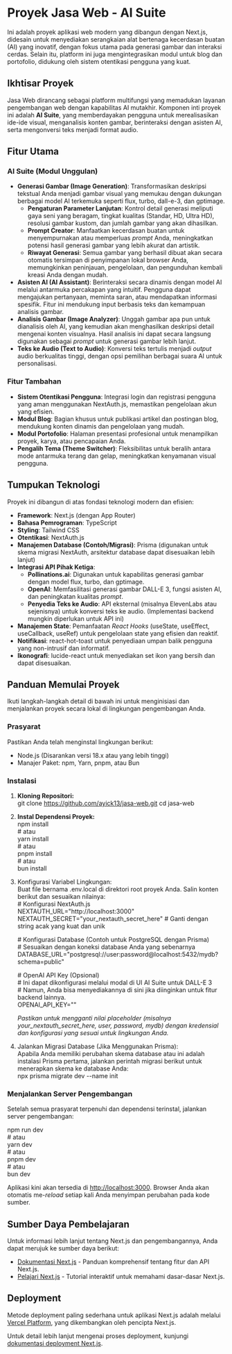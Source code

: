 # **Proyek Jasa Web \- AI Suite**

Ini adalah proyek aplikasi web modern yang dibangun dengan Next.js, didesain untuk menyediakan serangkaian alat bertenaga kecerdasan buatan (AI) yang inovatif, dengan fokus utama pada generasi gambar dan interaksi cerdas. Selain itu, platform ini juga mengintegrasikan modul untuk blog dan portofolio, didukung oleh sistem otentikasi pengguna yang kuat.

## **Ikhtisar Proyek**

Jasa Web dirancang sebagai platform multifungsi yang memadukan layanan pengembangan web dengan kapabilitas AI mutakhir. Komponen inti proyek ini adalah **AI Suite**, yang memberdayakan pengguna untuk merealisasikan ide-ide visual, menganalisis konten gambar, berinteraksi dengan asisten AI, serta mengonversi teks menjadi format audio.

## **Fitur Utama**

### **AI Suite (Modul Unggulan)**

* **Generasi Gambar (Image Generation)**: Transformasikan deskripsi tekstual Anda menjadi gambar visual yang memukau dengan dukungan berbagai model AI terkemuka seperti flux, turbo, dall-e-3, dan gptimage.  
  * **Pengaturan Parameter Lanjutan**: Kontrol detail generasi meliputi gaya seni yang beragam, tingkat kualitas (Standar, HD, Ultra HD), resolusi gambar kustom, dan jumlah gambar yang akan dihasilkan.  
  * **Prompt Creator**: Manfaatkan kecerdasan buatan untuk menyempurnakan atau memperluas *prompt* Anda, meningkatkan potensi hasil generasi gambar yang lebih akurat dan artistik.  
  * **Riwayat Generasi**: Semua gambar yang berhasil dibuat akan secara otomatis tersimpan di penyimpanan lokal browser Anda, memungkinkan peninjauan, pengelolaan, dan pengunduhan kembali kreasi Anda dengan mudah.  
* **Asisten AI (AI Assistant)**: Berinteraksi secara dinamis dengan model AI melalui antarmuka percakapan yang intuitif. Pengguna dapat mengajukan pertanyaan, meminta saran, atau mendapatkan informasi spesifik. Fitur ini mendukung input berbasis teks dan kemampuan analisis gambar.  
* **Analisis Gambar (Image Analyzer)**: Unggah gambar apa pun untuk dianalisis oleh AI, yang kemudian akan menghasilkan deskripsi detail mengenai konten visualnya. Hasil analisis ini dapat secara langsung digunakan sebagai *prompt* untuk generasi gambar lebih lanjut.  
* **Teks ke Audio (Text to Audio)**: Konversi teks tertulis menjadi *output* audio berkualitas tinggi, dengan opsi pemilihan berbagai suara AI untuk personalisasi.

### **Fitur Tambahan**

* **Sistem Otentikasi Pengguna**: Integrasi login dan registrasi pengguna yang aman menggunakan NextAuth.js, memastikan pengelolaan akun yang efisien.  
* **Modul Blog**: Bagian khusus untuk publikasi artikel dan postingan blog, mendukung konten dinamis dan pengelolaan yang mudah.  
* **Modul Portofolio**: Halaman presentasi profesional untuk menampilkan proyek, karya, atau pencapaian Anda.  
* **Pengalih Tema (Theme Switcher)**: Fleksibilitas untuk beralih antara mode antarmuka terang dan gelap, meningkatkan kenyamanan visual pengguna.

## **Tumpukan Teknologi**

Proyek ini dibangun di atas fondasi teknologi modern dan efisien:

* **Framework**: Next.js (dengan App Router)  
* **Bahasa Pemrograman**: TypeScript  
* **Styling**: Tailwind CSS  
* **Otentikasi**: NextAuth.js  
* **Manajemen Database (Contoh/Migrasi)**: Prisma (digunakan untuk skema migrasi NextAuth, arsitektur database dapat disesuaikan lebih lanjut)  
* **Integrasi API Pihak Ketiga**:  
  * **Pollinations.ai**: Digunakan untuk kapabilitas generasi gambar dengan model flux, turbo, dan gptimage.  
  * **OpenAI**: Memfasilitasi generasi gambar DALL-E 3, fungsi asisten AI, dan peningkatan kualitas *prompt*.  
  * **Penyedia Teks ke Audio**: API eksternal (misalnya ElevenLabs atau sejenisnya) untuk konversi teks ke audio. (Implementasi backend mungkin diperlukan untuk API ini)  
* **Manajemen State**: Pemanfaatan *React Hooks* (useState, useEffect, useCallback, useRef) untuk pengelolaan state yang efisien dan reaktif.  
* **Notifikasi**: react-hot-toast untuk penyediaan umpan balik pengguna yang non-intrusif dan informatif.  
* **Ikonografi**: lucide-react untuk menyediakan set ikon yang bersih dan dapat disesuaikan.

## **Panduan Memulai Proyek**

Ikuti langkah-langkah detail di bawah ini untuk menginisiasi dan menjalankan proyek secara lokal di lingkungan pengembangan Anda.

### **Prasyarat**

Pastikan Anda telah menginstal lingkungan berikut:

* Node.js (Disarankan versi 18.x atau yang lebih tinggi)  
* Manajer Paket: npm, Yarn, pnpm, atau Bun

### **Instalasi**

1. **Kloning Repositori:**  
   git clone https://github.com/ayick13/jasa-web.git
   cd jasa-web

2. **Instal Dependensi Proyek:**  
   npm install  
   \# atau  
   yarn install  
   \# atau  
   pnpm install  
   \# atau  
   bun install

3. Konfigurasi Variabel Lingkungan:  
   Buat file bernama .env.local di direktori root proyek Anda. Salin konten berikut dan sesuaikan nilainya:  
   \# Konfigurasi NextAuth.js  
   NEXTAUTH\_URL="http://localhost:3000"  
   NEXTAUTH\_SECRET="your\_nextauth\_secret\_here" \# Ganti dengan string acak yang kuat dan unik

   \# Konfigurasi Database (Contoh untuk PostgreSQL dengan Prisma)  
   \# Sesuaikan dengan koneksi database Anda yang sebenarnya  
   DATABASE\_URL="postgresql://user:password@localhost:5432/mydb?schema=public"

   \# OpenAI API Key (Opsional)  
   \# Ini dapat dikonfigurasi melalui modal di UI AI Suite untuk DALL-E 3  
   \# Namun, Anda bisa menyediakannya di sini jika diinginkan untuk fitur backend lainnya.  
   OPENAI\_API\_KEY=""

   *Pastikan untuk mengganti nilai placeholder (misalnya your\_nextauth\_secret\_here, user, password, mydb) dengan kredensial dan konfigurasi yang sesuai untuk lingkungan Anda.*  
4. Jalankan Migrasi Database (Jika Menggunakan Prisma):  
   Apabila Anda memiliki perubahan skema database atau ini adalah instalasi Prisma pertama, jalankan perintah migrasi berikut untuk menerapkan skema ke database Anda:  
   npx prisma migrate dev \--name init

### **Menjalankan Server Pengembangan**

Setelah semua prasyarat terpenuhi dan dependensi terinstal, jalankan server pengembangan:

npm run dev  
\# atau  
yarn dev  
\# atau  
pnpm dev  
\# atau  
bun dev

Aplikasi kini akan tersedia di [http://localhost:3000](http://localhost:3000). Browser Anda akan otomatis me-*reload* setiap kali Anda menyimpan perubahan pada kode sumber.

## **Sumber Daya Pembelajaran**

Untuk informasi lebih lanjut tentang Next.js dan pengembangannya, Anda dapat merujuk ke sumber daya berikut:

* [Dokumentasi Next.js](https://nextjs.org/docs) \- Panduan komprehensif tentang fitur dan API Next.js.  
* [Pelajari Next.js](https://nextjs.org/learn) \- Tutorial interaktif untuk memahami dasar-dasar Next.js.

## **Deployment**

Metode deployment paling sederhana untuk aplikasi Next.js adalah melalui [Vercel Platform](https://vercel.com/new?utm_medium=default-template&filter=next.js&utm_source=create-next-app&utm_campaign=create-next-app-readme), yang dikembangkan oleh pencipta Next.js.

Untuk detail lebih lanjut mengenai proses deployment, kunjungi [dokumentasi deployment Next.js](https://nextjs.org/docs/app/building-your-application/deploying).
